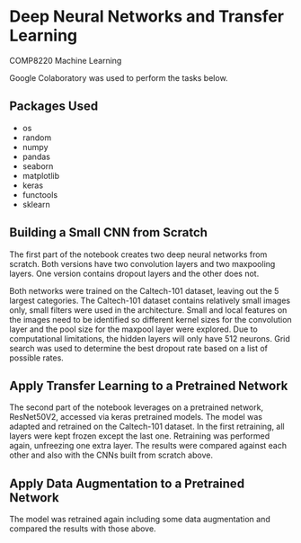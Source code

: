 # Deep Neural Networks and Transfer Learning
 COMP8220 Machine Learning
 
Google Colaboratory was used to perform the tasks below.

## Packages Used
* os
* random
* numpy
* pandas
* seaborn
* matplotlib
* keras
* functools
* sklearn

## Building a Small CNN from Scratch

The first part of the notebook creates two deep neural networks from scratch. Both versions have two convolution layers and two maxpooling layers. One version contains dropout layers and the other does not.  

Both networks were trained on the Caltech-101 dataset, leaving out the 5 largest categories. The Caltech-101 dataset contains relatively small images only, small filters were used in the architecture. Small and local features on the images need to be identified so different kernel sizes for the convolution layer and the pool size for the maxpool layer were explored. Due to computational limitations, the hidden layers will only have 512 neurons. Grid search was used to determine the best dropout rate based on a list of possible rates.

## Apply Transfer Learning to a Pretrained Network

The second part of the notebook leverages on a pretrained network, ResNet50V2, accessed via keras pretrained models. The model was adapted and retrained on the Caltech-101 dataset. In the first retraining, all layers were kept frozen except the last one.  Retraining was performed again, unfreezing one extra layer. The results were compared against each other and also with the CNNs built from scratch above.

## Apply Data Augmentation to a Pretrained Network

The model was retrained again including some data augmentation and compared the results with those above.
